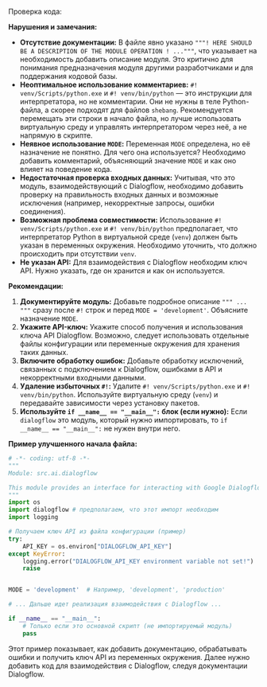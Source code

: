 Проверка кода:

**Нарушения и замечания:**

* **Отсутствие документации:**  В файле явно указано `"""! HERE SHOULD BE A DESCRIPTION OF THE MODULE OPERATION ! ..."""`, что указывает на необходимость добавить описание модуля.  Это критично для понимания предназначения модуля другими разработчиками и для поддержания кодовой базы.
* **Неоптимальное использование комментариев:** `#! venv/Scripts/python.exe` и `#! venv/bin/python` — это инструкции для интерпретатора, но не комментарии.  Они не нужны в теле Python-файла, а скорее подходят для файлов `shebang`.  Рекомендуется перемещать эти строки в начало файла, но лучше использовать виртуальную среду и управлять интерпретатором через неё, а не напрямую в скрипте. 
* **Неявное использование `MODE`:**  Переменная `MODE` определена, но её назначение не понятно.  Для чего она используется?  Необходимо добавить комментарий, объясняющий значение `MODE` и как оно влияет на поведение кода.
* **Недостаточная проверка входных данных:**  Учитывая, что это модуль, взаимодействующий с Dialogflow, необходимо добавить проверку на правильность входных данных и возможные исключения (например, некорректные запросы, ошибки соединения).
* **Возможная проблема совместимости:** Использование `#! venv/Scripts/python.exe` и `#! venv/bin/python` предполагает, что интерпретатор Python в виртуальной среде (`venv`) должен быть указан в переменных окружения. Необходимо уточнить, что должно происходить при отсутствии `venv`.
* **Не указан API:**  Для взаимодействия с Dialogflow необходим ключ API.  Нужно указать, где он хранится и как он используется.


**Рекомендации:**

1. **Документируйте модуль:**  Добавьте подробное описание `""" ... """` сразу после `#!` строк и перед `MODE = 'development'`. Объясните назначение `MODE`.
2. **Укажите API-ключ:** Укажите способ получения и использования ключа API Dialogflow.  Возможно, следует использовать отдельные файлы конфигурации или переменные окружения для хранения таких данных.
3. **Включите обработку ошибок:** Добавьте обработку исключений, связанных с подключением к Dialogflow, ошибками в API и некорректными входными данными.
4. **Удаление избыточных `#!`:** Удалите `#! venv/Scripts/python.exe` и `#! venv/bin/python`.  Используйте виртуальную среду (`venv`) и передавайте зависимости через установку пакетов.
5. **Используйте `if __name__ == "__main__":` блок (если нужно):** Если `dialogflow` это модуль, который нужно импортировать, то `if __name__ == "__main__":` не нужен внутри него.


**Пример улучшенного начала файла:**

```python
# -*- coding: utf-8 -*-
"""
Module: src.ai.dialogflow

This module provides an interface for interacting with Google Dialogflow.
"""
import os
import dialogflow # предполагаем, что этот импорт необходим
import logging

# Получаем ключ API из файла конфигурации (пример)
try:
    API_KEY = os.environ["DIALOGFLOW_API_KEY"]
except KeyError:
    logging.error("DIALOGFLOW_API_KEY environment variable not set!")
    raise


MODE = 'development'  # Например, 'development', 'production'

# ... Дальше идет реализация взаимодействия с Dialogflow ...

if __name__ == "__main__":
    # Только если это основной скрипт (не импортируемый модуль)
    pass
```

Этот пример показывает, как добавить документацию, обрабатывать ошибки и получить ключ API из переменных окружения.  Далее нужно добавить код для взаимодействия с Dialogflow,  следуя документации Dialogflow.
